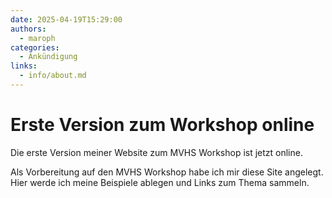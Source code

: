 ```yaml
---
date: 2025-04-19T15:29:00
authors: 
  - maroph
categories:
  - Ankündigung
links:
  - info/about.md
---
```


# Erste Version zum Workshop online
Die erste Version meiner Website zum MVHS
Workshop ist jetzt online.
<!--more-->
Als Vorbereitung auf den MVHS Workshop habe
ich mir diese Site angelegt. Hier werde ich 
meine Beispiele ablegen und Links zum Thema
sammeln. 
